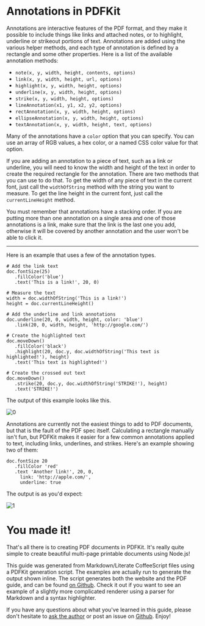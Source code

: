 # Annotations in PDFKit

Annotations are interactive features of the PDF format, and they make it
possible to include things like links and attached notes, or to highlight,
underline or strikeout portions of text. Annotations are added using the
various helper methods, and each type of annotation is defined by a rectangle
and some other properties. Here is a list of the available annotation methods:

* `note(x, y, width, height, contents, options)`
* `link(x, y, width, height, url, options)`
* `highlight(x, y, width, height, options)`
* `underline(x, y, width, height, options)`
* `strike(x, y, width, height, options)`
* `lineAnnotation(x1, y1, x2, y2, options)`
* `rectAnnotation(x, y, width, height, options)`
* `ellipseAnnotation(x, y, width, height, options)`
* `textAnnotation(x, y, width, height, text, options)`

Many of the annotations have a `color` option that you can specify. You can
use an array of RGB values, a hex color, or a named CSS color value for that
option.

If you are adding an annotation to a piece of text, such as a link or
underline, you will need to know the width and height of the text in order to
create the required rectangle for the annotation. There are two methods that
you can use to do that. To get the width of any piece of text in the current
font, just call the `widthOfString` method with the string you want to
measure. To get the line height in the current font, just call the
`currentLineHeight` method.

You must remember that annotations have a stacking order. If you are putting
more than one annotation on a single area and one of those annotations is a
link, make sure that the link is the last one you add, otherwise it will be
covered by another annotation and the user won't be able to click it.

* * *

Here is an example that uses a few of the annotation types.

    # Add the link text
    doc.fontSize(25)
       .fillColor('blue')
       .text('This is a link!', 20, 0)
     
    # Measure the text
    width = doc.widthOfString('This is a link!')
    height = doc.currentLineHeight()   
     
    # Add the underline and link annotations
    doc.underline(20, 0, width, height, color: 'blue')
       .link(20, 0, width, height, 'http://google.com/')
     
    # Create the highlighted text   
    doc.moveDown()
       .fillColor('black')
       .highlight(20, doc.y, doc.widthOfString('This text is highlighted!'), height)
       .text('This text is highlighted!')
     
    # Create the crossed out text   
    doc.moveDown()
       .strike(20, doc.y, doc.widthOfString('STRIKE!'), height)
       .text('STRIKE!')

The output of this example looks like this.

![0](images/annotations.png)

Annotations are currently not the easiest things to add to PDF documents, but
that is the fault of the PDF spec itself. Calculating a rectangle manually isn't
fun, but PDFKit makes it easier for a few common annotations applied to text, including
links, underlines, and strikes.  Here's an example showing two of them:

    doc.fontSize 20
       .fillColor 'red'
       .text 'Another link!', 20, 0,
         link: 'http://apple.com/',
         underline: true

The output is as you'd expect:
         
![1]()

# You made it!

That's all there is to creating PDF documents in PDFKit. It's really quite
simple to create beautiful multi-page printable documents using Node.js!

This guide was generated from Markdown/Literate CoffeeScript files using a
PDFKit generation script. The examples are actually run to generate the output shown
inline. The script generates both the website and the PDF guide, and
can be found [on Github](http://github.com/devongovett/pdfkit/tree/master/docs/generate.coffee).
Check it out if you want to see an example of a slightly more complicated renderer using
a parser for Markdown and a syntax highlighter.

If you have any questions about what you've learned in this guide, please don't
hesitate to [ask the author](http://twitter.com/devongovett) or post an issue
on [Github](http://github.com/devongovett/pdfkit/issues). Enjoy!
